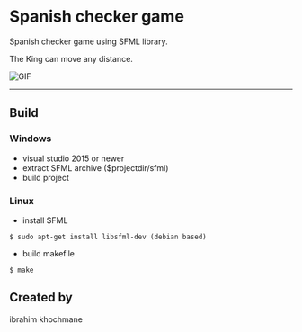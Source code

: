 

# Spanish checker game
Spanish checker game  using SFML library.

The King can move any distance.


![GIF](./scr.gif)



---





## Build



### Windows 

- visual studio 2015 or newer
- extract SFML archive ($projectdir/sfml)
- build project

### Linux

- install SFML
```shell
$ sudo apt-get install libsfml-dev (debian based)
```
 

- build makefile
```shell
$ make
```


## Created by 
ibrahim khochmane



